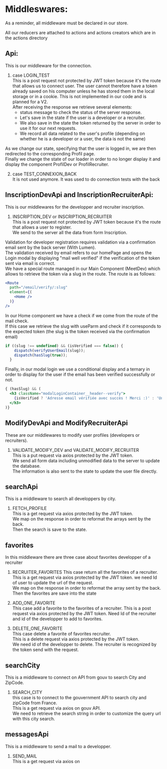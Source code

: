 # Middleswares:

As a reminder, all middleware must be declared in our store.  

All our reducers are attached to actions and actions creators which are in the actions directory

## Api:

This is our middleware for the connection.  

1. case LOGIN_TEST  
This is a post request not protected by JWT token because it's the route that allows us to connect user. The user cannot therefore have a token already saved on his computer unless he has stored them in the local storage or in a cookie. This is not implemented in our code and is planned for a V2.  
After receiving the response we retrieve several elements:  
    - status message to check the status of the server response.
    - Let's save in the state if the user is a developer or a recruiter.
    - We also save in the state the token returned by the server in order to use it for our next requests.
    - We record all data related to the user's profile (depending on whether he is a developer or a user, the data is not the same)

As we change our state, specifying that the user is logged in, we are then redirected to the corresponding Profil page.  
Finally we change the state of our loader in order to no longer display it and display the component ProfilDev or ProfilRecruiter.

2. case  TEST_CONNEXION_BACK  
It is not used anymore. It was used to do connection tests with the back

## InscriptionDevApi and InscriptionRecruiterApi:

This is our middlewares for the developper and recruiter inscription.

1. INSCRIPTION_DEV or INSCRIPTION_RECRUITER  
This is a post request not protected by JWT token because it's the route that allows a user to register.  
We send to the server all the data from form Inscription.  

Validation for developer registration requires validation via a confirmation email sent by the back server (With Lumen).  
The validation received by email refers to our homePage and opens the Login modal by displaying "mail well verified" if the verification of the token sent via email is correct.  
We have a special route managed in our Main Component (MeetDev) which allows to retrieve the token via a slug in the route. The route is as follows:  
```jsx
<Route
  path="/email/verify/:slug"
  element={(
    <Home />
  )}
/>
```

In our Home component we have a check if we come from the route of the mail check.  
If this case we retrieve the slug with useParm and check if it corresponds to the expected token (the slug is the token received via the confirmation email)
```jsx
if ((slug !== undefined) && (isVerified === false)) {
    dispatch(verifyUserEmail(slug));
    dispatch(hasSlug(true));
  }
```
Finally, in our modal login we use a conditional display and a ternary in order to display for the user if the email has been verified successfully or not.

```jsx
{ (hasSlug) && (
  <h3 className="modalLoginContainer__header--verify">
    {isVerified ? 'Adresse email vérifiée avec succès ! Merci :)' : 'Une erreur est survenue, l\'adresse email n\'a pas pu être vérifiée' }
  </h3>
)}
```

## ModifyDevApi and ModifyRecruiterApi

These are our middlewares to modify user profiles (developers or recruiters).  

1. VALIDATE_MODIFY_DEV and VALIDATE_MODIFY_RECRUITER  
This is a put request via axios protected by the JWT token.  
We send all form data including unmodified data to the server to update the database.  
The information is also sent to the state to update the user file directly.

## searchApi

This is a middleware to search all developpers by city.  

1. FETCH_PROFILE  
This is a get request via axios protected by the JWT token.  
We map on the response in order to reformat the arrays sent by the back.  
Then the search is save to the state.

## favorites

In this middleware there are three case about favorites developper of a recruiter

1. RECRUITER_FAVORITES 
This case return all the favorites of a recruiter.  
This is a get request via axios protected by the JWT token. we need Id of user to update the url of the request.  
We map on the response in order to reformat the array sent by the back.  
Then the favorites are save into the state

2. ADD_ONE_FAVORITE  
This case add a favorite to the favorites of a recruiter.
This is a post request via axios protected by the JWT token. Need Id of the recruiter and id of the developper to add to favorites.

3. DELETE_ONE_FAVORITE  
This case delete a favorite of favorites recruiter.  
This is a delete request via axios protected by the JWT token.  
We need id of the developper to delete. The recruiter is recognized by the token send with the request.  

## searchCity

This is a middleware to connect on API from gouv to search City and ZipCode.  

1. SEARCH_CITY  
this case is to connect to the gouvernment API to search city and zipCode from France.  
This is a get request via axios on gouv API.  
We need to retrieve the search string in order to customize the query url with this city search.

## messagesApi

This is a middleware to send a mail to a developper.  

1. SEND_MAIL  
This is a get request via axios on 